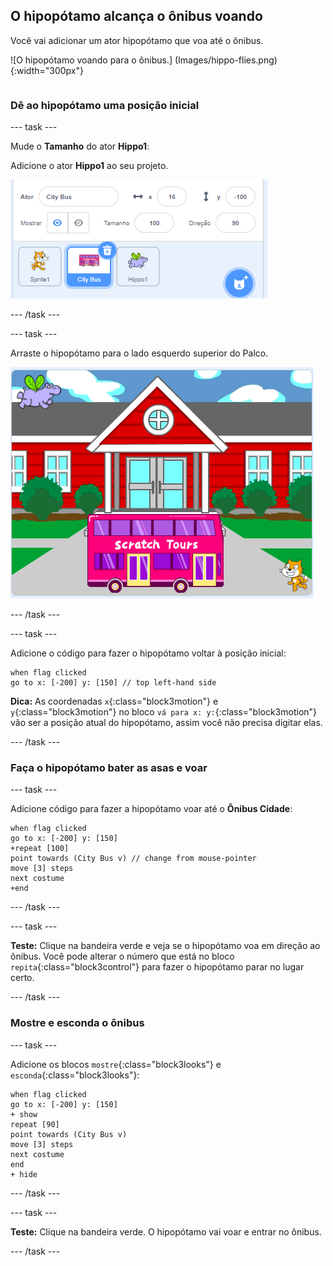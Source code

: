 ## O hipopótamo alcança o ônibus voando

<div style="display: flex; flex-wrap: wrap">
<div style="flex-basis: 200px; flex-grow: 1; margin-right: 15px;">
Você vai adicionar um ator hipopótamo que voa até o ônibus.
</div>
<div>

![O hipopótamo voando para o ônibus.] (Images/hippo-flies.png) {:width="300px"}

</div>
</div>

### Dê ao hipopótamo uma posição inicial

--- task ---

Mude o **Tamanho** do ator **Hippo1**:

Adicione o ator **Hippo1** ao seu projeto.

![O painel Ator para o ator Hippo1, com o tamanho 50.](images/hippo-sprite-size.png)

--- /task ---

--- task ---

Arraste o hipopótamo para o lado esquerdo superior do Palco.

![O ator Hippo1 no lado superior esquerdo do Palco.](images/hippo-sprite-stage.png)

--- /task ---

--- task ---

Adicione o código para fazer o hipopótamo voltar à posição inicial:

```blocks3
when flag clicked
go to x: [-200] y: [150] // top left-hand side
```

**Dica:** As coordenadas `x`{:class="block3motion"} e `y`{:class="block3motion"} no bloco `vá para x: y:`{:class="block3motion"} vão ser a posição atual do hipopótamo, assim você não precisa digitar elas.

--- /task ---

### Faça o hipopótamo bater as asas e voar

--- task ---

Adicione código para fazer a hipopótamo voar até o **Ônibus Cidade**:

```blocks3
when flag clicked
go to x: [-200] y: [150] 
+repeat [100] 
point towards (City Bus v) // change from mouse-pointer
move [3] steps
next costume
+end
```

--- /task ---

--- task ---

**Teste:** Clique na bandeira verde e veja se o hipopótamo voa em direção ao ônibus. Você pode alterar o número que está no bloco `repita`{:class="block3control"} para fazer o hipopótamo parar no lugar certo.

--- /task ---

### Mostre e esconda o ônibus

--- task ---

Adicione os blocos `mostre`{:class="block3looks"} e `esconda`{:class="block3looks"}:

```blocks3
when flag clicked
go to x: [-200] y: [150] 
+ show
repeat [90] 
point towards (City Bus v)
move [3] steps
next costume
end
+ hide
```

--- /task ---

--- task ---

**Teste:** Clique na bandeira verde. O hipopótamo vai voar e entrar no ônibus.

--- /task ---
